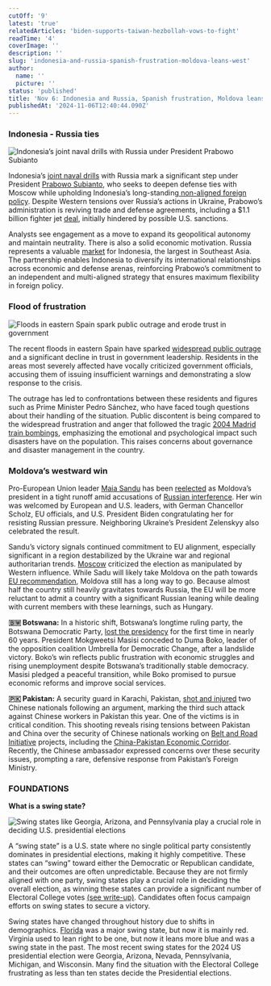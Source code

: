 ```yaml
---
cutOff: '9'
latest: 'true'
relatedArticles: 'biden-supports-taiwan-hezbollah-vows-to-fight'
readTime: '4'
coverImage: ''
description: ''
slug: 'indonesia-and-russia-spanish-frustration-moldova-leans-west'
author:
  name: ''
  picture: ''
status: 'published'
title: 'Nov 6: Indonesia and Russia, Spanish frustration, Moldova leans West'
publishedAt: '2024-11-06T12:40:44.090Z'
---
```


### Indonesia - Russia ties

![Indonesia’s joint naval drills with Russia under President Prabowo Subianto](/images/indonesia-and-russia-naval-drills-I5Mj.webp)

Indonesia’s [joint naval drills](https://www.dw.com/en/indonesia-and-russia-hold-first-joint-naval-exercises/a-70684385) with Russia mark a significant step under President [Prabowo Subianto](https://www.dw.com/en/indonesia-ex-general-prabowo-subianto-sworn-in-as-president/a-70544838), who seeks to deepen defense ties with Moscow while upholding Indonesia’s long-standing[ non-aligned foreign policy](https://moderndiplomacy.eu/2024/06/29/indonesias-non-aligned-foreign-policy-limitation-or-opportunity/). Despite Western tensions over Russia’s actions in Ukraine, Prabowo’s administration is reviving trade and defense agreements, including a $1.1 billion fighter jet [deal](https://tass.com/economy/1129571), initially hindered by possible U.S. sanctions. 

Analysts see engagement as a move to expand its geopolitical autonomy and maintain neutrality. There is also a solid economic motivation. Russia represents a valuable [market](https://oec.world/en/profile/bilateral-country/rus/partner/idn) for Indonesia, the largest in Southeast Asia. The partnership enables Indonesia to diversify its international relationships across economic and defense arenas, reinforcing Prabowo’s commitment to an independent and multi-aligned strategy that ensures maximum flexibility in foreign policy.

### Flood of frustration

![Floods in eastern Spain spark public outrage and erode trust in government](/images/spanish-floods-bring-political-divide-and-distrust-gxMz.webp)

The recent floods in eastern Spain have sparked [widespread public outrage](https://www.politico.eu/article/spanish-flood-outrage-political-ruling-class-covid-climate-change-crisis/) and a significant decline in trust in government leadership. Residents in the areas most severely affected have vocally criticized government officials, accusing them of issuing insufficient warnings and demonstrating a slow response to the crisis. 

The outrage has led to confrontations between these residents and figures such as Prime Minister Pedro Sánchez, who have faced tough questions about their handling of the situation. Public discontent is being compared to the widespread frustration and anger that followed the tragic [2004 Madrid train bombings](https://www.britannica.com/event/Madrid-train-bombings-of-2004), emphasizing the emotional and psychological impact such disasters have on the population. This raises concerns about governance and disaster management in the country.

### Moldova’s westward win

Pro-European Union leader [Maia Sandu](https://presedinte.md/eng/biography) has been [reelected](https://www.dw.com/en/germany-ukraine-congratulate-moldovan-president-maia-sandu/a-70679560) as Moldova’s president in a tight runoff amid accusations of [Russian interference](https://balkaninsight.com/2024/10/09/european-parliament-condemns-malicious-russian-interference-in-moldova/). Her win was welcomed by European and U.S. leaders, with German Chancellor Scholz, EU officials, and U.S. President Biden congratulating her for resisting Russian pressure. Neighboring Ukraine’s President Zelenskyy also celebrated the result. 

Sandu’s victory signals continued commitment to EU alignment, especially significant in a region destabilized by the Ukraine war and regional authoritarian trends. [Moscow](https://www.themoscowtimes.com/2024/11/05/kremlin-calls-moldovan-presidential-election-undemocratic-and-unfair-a86906) criticized the election as manipulated by Western influence. While Sadu will likely take Moldova on the path towards [EU recommendation](https://neighbourhood-enlargement.ec.europa.eu/european-neighbourhood-policy/countries-region/moldova_en), Moldova still has a long way to go. Because almost half the country still heavily gravitates towards Russia, the EU will be more reluctant to admit a country with a significant Russian leaning while dealing with current members with these learnings, such as Hungary.

**🇧🇼 Botswana:** In a historic shift, Botswana’s longtime ruling party, the Botswana Democratic Party, [lost the presidency](https://www.aljazeera.com/news/2024/11/1/botswanas-ruling-party-loses-power-after-six-decades-early-results-show) for the first time in nearly 60 years. President Mokgweetsi Masisi conceded to Duma Boko, leader of the opposition coalition Umbrella for Democratic Change, after a landslide victory. Boko’s win reflects public frustration with economic struggles and rising unemployment despite Botswana’s traditionally stable democracy. Masisi pledged a peaceful transition, while Boko promised to pursue economic reforms and improve social services.

**🇵🇰 Pakistan:** A security guard in Karachi, Pakistan, [shot and injured](https://www.voanews.com/a/two-chinese-nationals-shot-and-injured-in-southern-pakistan-/7851845.html) two Chinese nationals following an argument, marking the third such attack against Chinese workers in Pakistan this year. One of the victims is in critical condition. This shooting reveals rising tensions between Pakistan and China over the security of Chinese nationals working on [Belt and Road Initiative](https://www.cfr.org/backgrounder/chinas-massive-belt-and-road-initiative) projects, including the [China-Pakistan Economic Corridor](https://www.britannica.com/topic/China-Pakistan-Economic-Corridor). Recently, the Chinese ambassador expressed concerns over these security issues, prompting a rare, defensive response from Pakistan’s Foreign Ministry.

### FOUNDATIONS 

**What is a swing state?**

![Swing states like Georgia, Arizona, and Pennsylvania play a crucial role in deciding U.S. presidential elections](/images/swing-states-M2Nz.webp)

A “swing state” is a U.S. state where no single political party consistently dominates in presidential elections, making it highly competitive. These states can “swing” toward either the Democratic or Republican candidate, and their outcomes are often unpredictable. Because they are not firmly aligned with one party, swing states play a crucial role in deciding the overall election, as winning these states can provide a significant number of Electoral College votes [(see write-up)](https://www.geopolitics.world/archives/biden-supports-taiwan-hezbollah-vows-to-fight). Candidates often focus campaign efforts on swing states to secure a victory.

Swing states have changed throughout history due to shifts in demographics. [Florida](https://eu.tallahassee.com/story/news/politics/elections/2024/11/04/florida-general-election-day-swing-state/76041796007/) was a major swing state, but now it is mainly red. Virginia used to lean right to be one, but now it leans more blue and was a swing state in the past. The most recent swing states for the 2024 US presidential election were Georgia, Arizona, Nevada, Pennsylvania, Michigan, and Wisconsin. Many find the situation with the Electoral College frustrating as less than ten states decide the Presidential elections.